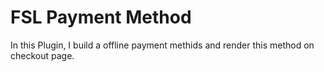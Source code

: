# FSL Payment Method
In this Plugin, I build a offline payment methids and render this method on checkout page.
